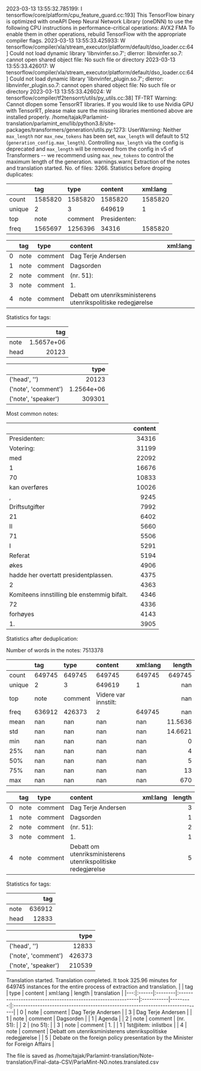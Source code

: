 2023-03-13 13:55:32.785199: I tensorflow/core/platform/cpu_feature_guard.cc:193] This TensorFlow binary is optimized with oneAPI Deep Neural Network Library (oneDNN) to use the following CPU instructions in performance-critical operations:  AVX2 FMA
To enable them in other operations, rebuild TensorFlow with the appropriate compiler flags.
2023-03-13 13:55:33.425933: W tensorflow/compiler/xla/stream_executor/platform/default/dso_loader.cc:64] Could not load dynamic library 'libnvinfer.so.7'; dlerror: libnvinfer.so.7: cannot open shared object file: No such file or directory
2023-03-13 13:55:33.426017: W tensorflow/compiler/xla/stream_executor/platform/default/dso_loader.cc:64] Could not load dynamic library 'libnvinfer_plugin.so.7'; dlerror: libnvinfer_plugin.so.7: cannot open shared object file: No such file or directory
2023-03-13 13:55:33.426024: W tensorflow/compiler/tf2tensorrt/utils/py_utils.cc:38] TF-TRT Warning: Cannot dlopen some TensorRT libraries. If you would like to use Nvidia GPU with TensorRT, please make sure the missing libraries mentioned above are installed properly.
/home/tajak/Parlamint-translation/parlamint_env/lib/python3.8/site-packages/transformers/generation/utils.py:1273: UserWarning: Neither `max_length` nor `max_new_tokens` has been set, `max_length` will default to 512 (`generation_config.max_length`). Controlling `max_length` via the config is deprecated and `max_length` will be removed from the config in v5 of Transformers -- we recommend using `max_new_tokens` to control the maximum length of the generation.
  warnings.warn(
Extraction of the notes and translation started.
No. of files: 3266.
Statistics before droping duplicates:



|        | tag     | type    | content      | xml:lang   |
|:-------|:--------|:--------|:-------------|:-----------|
| count  | 1585820 | 1585820 | 1585820      | 1585820    |
| unique | 2       | 3       | 649619       | 1          |
| top    | note    | comment | Presidenten: |            |
| freq   | 1565697 | 1256396 | 34316        | 1585820    |


|    | tag   | type    | content                                                      | xml:lang   |
|---:|:------|:--------|:-------------------------------------------------------------|:-----------|
|  0 | note  | comment | Dag Terje Andersen                                           |            |
|  1 | note  | comment | Dagsorden                                                    |            |
|  2 | note  | comment | (nr. 51):                                                    |            |
|  3 | note  | comment | 1.                                                           |            |
|  4 | note  | comment | Debatt om utenriksministerens utenrikspolitiske redegjørelse |            |


Statistics for tags:

|      |            tag |
|:-----|---------------:|
| note |     1.5657e+06 |
| head | 20123          |


|                     |            type |
|:--------------------|----------------:|
| ('head', '')        |  20123          |
| ('note', 'comment') |      1.2564e+06 |
| ('note', 'speaker') | 309301          |
Most common notes:

|                                             |   content |
|:--------------------------------------------|----------:|
| Presidenten:                                |     34316 |
| Votering:                                   |     31199 |
| med                                         |     22092 |
| 1                                           |     16676 |
| 70                                          |     10833 |
| kan overføres                               |     10026 |
| ,                                           |      9245 |
| Driftsutgifter                              |      7992 |
| 21                                          |      6402 |
| II                                          |      5660 |
| 71                                          |      5506 |
| I                                           |      5291 |
| Referat                                     |      5194 |
| økes                                        |      4906 |
| hadde her overtatt presidentplassen.        |      4375 |
| 2                                           |      4363 |
| Komiteens innstilling ble enstemmig bifalt. |      4346 |
| 72                                          |      4336 |
| forhøyes                                    |      4143 |
| 1.                                          |      3905 |
Statistics after deduplication:

Number of words in the notes: 7513378

|        | tag    | type    | content              | xml:lang   |      length |
|:-------|:-------|:--------|:---------------------|:-----------|------------:|
| count  | 649745 | 649745  | 649745               | 649745     | 649745      |
| unique | 2      | 3       | 649619               | 1          |    nan      |
| top    | note   | comment | Videre var innstilt: |            |    nan      |
| freq   | 636912 | 426373  | 2                    | 649745     |    nan      |
| mean   | nan    | nan     | nan                  | nan        |     11.5636 |
| std    | nan    | nan     | nan                  | nan        |     14.6621 |
| min    | nan    | nan     | nan                  | nan        |      0      |
| 25%    | nan    | nan     | nan                  | nan        |      4      |
| 50%    | nan    | nan     | nan                  | nan        |      5      |
| 75%    | nan    | nan     | nan                  | nan        |     13      |
| max    | nan    | nan     | nan                  | nan        |    670      |


|    | tag   | type    | content                                                      | xml:lang   |   length |
|---:|:------|:--------|:-------------------------------------------------------------|:-----------|---------:|
|  0 | note  | comment | Dag Terje Andersen                                           |            |        3 |
|  1 | note  | comment | Dagsorden                                                    |            |        1 |
|  2 | note  | comment | (nr. 51):                                                    |            |        2 |
|  3 | note  | comment | 1.                                                           |            |        1 |
|  4 | note  | comment | Debatt om utenriksministerens utenrikspolitiske redegjørelse |            |        5 |


Statistics for tags:

|      |    tag |
|:-----|-------:|
| note | 636912 |
| head |  12833 |


|                     |   type |
|:--------------------|-------:|
| ('head', '')        |  12833 |
| ('note', 'comment') | 426373 |
| ('note', 'speaker') | 210539 |
Translation started.
Translation completed. It took 325.96 minutes for 649745 instances for the entire process of extraction and translation.
|    | tag   | type    | content                                                      | xml:lang   |   length | translation                                                                   |
|---:|:------|:--------|:-------------------------------------------------------------|:-----------|---------:|:------------------------------------------------------------------------------|
|  0 | note  | comment | Dag Terje Andersen                                           |            |        3 | Dag Terje Andersen                                                            |
|  1 | note  | comment | Dagsorden                                                    |            |        1 | Agenda                                                                        |
|  2 | note  | comment | (nr. 51):                                                    |            |        2 | (no 51):                                                                      |
|  3 | note  | comment | 1.                                                           |            |        1 | 1st@item: inlistbox                                                           |
|  4 | note  | comment | Debatt om utenriksministerens utenrikspolitiske redegjørelse |            |        5 | Debate on the foreign policy presentation by the Minister for Foreign Affairs |




The file is saved as /home/tajak/Parlamint-translation/Note-translation/Final-data-CSV/ParlaMint-NO.notes.translated.csv
